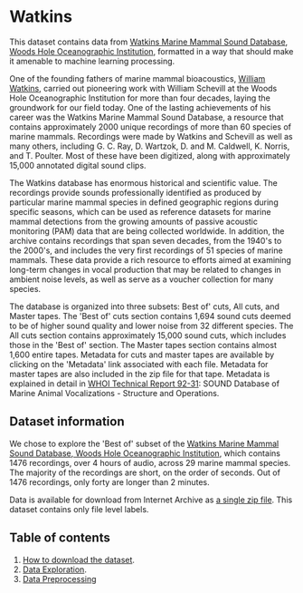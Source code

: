 # Watkins

This dataset contains data from [Watkins Marine Mammal Sound Database, Woods Hole Oceanographic Institution](https://cis.whoi.edu/science/B/whalesounds/index.cfm), formatted in a way that should make it amenable to machine learning processing. 

One of the founding fathers of marine mammal bioacoustics, [William Watkins](https://www.whoi.edu/oceanus/feature/william-watkins), carried out pioneering work with William Schevill at the Woods Hole Oceanographic Institution for more than four decades, laying the groundwork for our field today. One of the lasting achievements of his career was the Watkins Marine Mammal Sound Database, a resource that contains approximately 2000 unique recordings of more than 60 species of marine mammals. Recordings were made by Watkins and Schevill as well as many others, including G. C. Ray, D. Wartzok, D. and M. Caldwell, K. Norris, and T. Poulter. Most of these have been digitized, along with approximately 15,000 annotated digital sound clips.

The Watkins database has enormous historical and scientific value. The recordings provide sounds professionally identified as produced by particular marine mammal species in defined geographic regions during specific seasons, which can be used as reference datasets for marine mammal detections from the growing amounts of passive acoustic monitoring (PAM) data that are being collected worldwide. In addition, the archive contains recordings that span seven decades, from the 1940's to the 2000's, and includes the very first recordings of 51 species of marine mammals. These data provide a rich resource to efforts aimed at examining long-term changes in vocal production that may be related to changes in ambient noise levels, as well as serve as a voucher collection for many species. 

The database is organized into three subsets: Best of' cuts, All cuts, and Master tapes. The 'Best of' cuts section contains 1,694 sound cuts deemed to be of higher sound quality and lower noise from 32 different species. The All cuts section contains approximately 15,000 sound cuts, which includes those in the 'Best of' section. The Master tapes section contains almost 1,600 entire tapes. Metadata for cuts and master tapes are available by clicking on the 'Metadata' link associated with each file. Metadata for master tapes are also included in the zip file for that tape. Metadata is explained in detail in [WHOI Technical Report 92-31](https://cis.whoi.edu/science/B/whalesounds/WHOI-92-31.pdf): SOUND Database of Marine Animal Vocalizations - Structure and Operations.

## Dataset information

We chose to explore the 'Best of' subset of the [Watkins Marine Mammal Sound Database, Woods Hole Oceanographic Institution](https://cis.whoi.edu/science/B/whalesounds/index.cfm), which contains 1476 recordings, over 4 hours of audio, across 29 marine mammal species. The majority of the recordings are short, on the order of seconds. Out of 1476 recordings, only forty are longer than 2 minutes.

Data is available for download from Internet Archive as [a single zip file](https://archive.org/download/watkins_202104/watkins.zip). This dataset contains only file level labels.

## Table of contents

1. [How to download the dataset](https://github.com/earthspecies/library/blob/main/watkins/01_Download_Dataset.ipynb).
2. [Data Exploration](https://github.com/earthspecies/library/blob/main/watkins/02_Data_Exploration.ipynb).
3. [Data Preprocessing](https://github.com/earthspecies/library/blob/main/watkins/99_Data_Preprocessing.ipynb)
